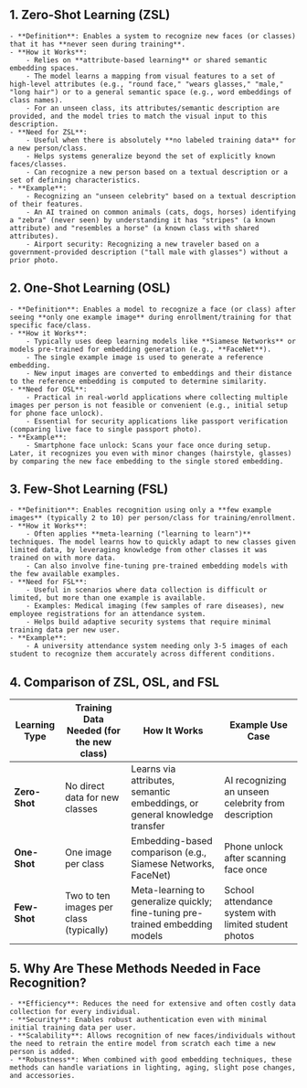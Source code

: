 ## 1. Zero-Shot Learning (ZSL)
    - **Definition**: Enables a system to recognize new faces (or classes) that it has **never seen during training**.
    - **How it Works**:
        - Relies on **attribute-based learning** or shared semantic embedding spaces.
        - The model learns a mapping from visual features to a set of high-level attributes (e.g., "round face," "wears glasses," "male," "long hair") or to a general semantic space (e.g., word embeddings of class names).
        - For an unseen class, its attributes/semantic description are provided, and the model tries to match the visual input to this description.
    - **Need for ZSL**:
        - Useful when there is absolutely **no labeled training data** for a new person/class.
        - Helps systems generalize beyond the set of explicitly known faces/classes.
        - Can recognize a new person based on a textual description or a set of defining characteristics.
    - **Example**:
        - Recognizing an "unseen celebrity" based on a textual description of their features.
        - An AI trained on common animals (cats, dogs, horses) identifying a "zebra" (never seen) by understanding it has "stripes" (a known attribute) and "resembles a horse" (a known class with shared attributes).
        - Airport security: Recognizing a new traveler based on a government-provided description ("tall male with glasses") without a prior photo.

## 2. One-Shot Learning (OSL)
    - **Definition**: Enables a model to recognize a face (or class) after seeing **only one example image** during enrollment/training for that specific face/class.
    - **How it Works**:
        - Typically uses deep learning models like **Siamese Networks** or models pre-trained for embedding generation (e.g., **FaceNet**).
        - The single example image is used to generate a reference embedding.
        - New input images are converted to embeddings and their distance to the reference embedding is computed to determine similarity.
    - **Need for OSL**:
        - Practical in real-world applications where collecting multiple images per person is not feasible or convenient (e.g., initial setup for phone face unlock).
        - Essential for security applications like passport verification (comparing live face to single passport photo).
    - **Example**:
        - Smartphone face unlock: Scans your face once during setup. Later, it recognizes you even with minor changes (hairstyle, glasses) by comparing the new face embedding to the single stored embedding.

## 3. Few-Shot Learning (FSL)
    - **Definition**: Enables recognition using only a **few example images** (typically 2 to 10) per person/class for training/enrollment.
    - **How it Works**:
        - Often applies **meta-learning ("learning to learn")** techniques. The model learns how to quickly adapt to new classes given limited data, by leveraging knowledge from other classes it was trained on with more data.
        - Can also involve fine-tuning pre-trained embedding models with the few available examples.
    - **Need for FSL**:
        - Useful in scenarios where data collection is difficult or limited, but more than one example is available.
        - Examples: Medical imaging (few samples of rare diseases), new employee registrations for an attendance system.
        - Helps build adaptive security systems that require minimal training data per new user.
    - **Example**:
        - A university attendance system needing only 3-5 images of each student to recognize them accurately across different conditions.

## 4. Comparison of ZSL, OSL, and FSL

| Learning Type | Training Data Needed (for the new class) | How It Works                                                                 | Example Use Case                                       |
|---------------|------------------------------------------|------------------------------------------------------------------------------|--------------------------------------------------------|
| **Zero-Shot** | No direct data for new classes           | Learns via attributes, semantic embeddings, or general knowledge transfer    | AI recognizing an unseen celebrity from description    |
| **One-Shot**  | One image per class                      | Embedding-based comparison (e.g., Siamese Networks, FaceNet)                 | Phone unlock after scanning face once                  |
| **Few-Shot**  | Two to ten images per class (typically)  | Meta-learning to generalize quickly; fine-tuning pre-trained embedding models | School attendance system with limited student photos |

## 5. Why Are These Methods Needed in Face Recognition?
    - **Efficiency**: Reduces the need for extensive and often costly data collection for every individual.
    - **Security**: Enables robust authentication even with minimal initial training data per user.
    - **Scalability**: Allows recognition of new faces/individuals without the need to retrain the entire model from scratch each time a new person is added.
    - **Robustness**: When combined with good embedding techniques, these methods can handle variations in lighting, aging, slight pose changes, and accessories.
